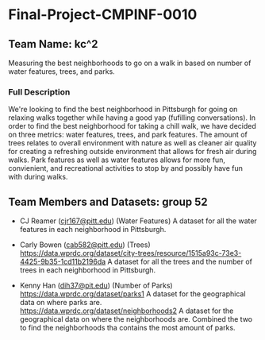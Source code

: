 # Final-Project-CMPINF-0010
## Team Name: kc^2
Measuring the best neighborhoods to go on a walk in based on number of water features, trees, and parks.

### Full Description 
We're looking to find the best neighborhood in Pittsburgh for going on relaxing walks together while having a good yap (fufilling conversations). In order to find the best neighborhood for taking a chill walk, we have decided on three metrics: water features, trees, and park features. The amount of trees relates to overall environment with nature as well as cleaner air quality for creating a refreshing outside environment that allows for fresh air during walks. Park features as well as water features allows for more fun, convienient, and recreational activities to stop by and possibly have fun with during walks.

## Team Members and Datasets: group 52
- CJ Reamer (cjr167@pitt.edu) (Water Features)
A dataset for all the water features in each neighborhood in Pittsburgh.
- Carly Bowen (cab582@pitt.edu) (Trees)
https://data.wprdc.org/dataset/city-trees/resource/1515a93c-73e3-4425-9b35-1cd11b2196da
A dataset for all the trees and the number of trees in each neighborhood in Pittsburgh.

- Kenny Han (dih37@pit.edu) (Number of Parks)
https://data.wprdc.org/dataset/parks1
A dataset for the geographical data on where parks are.
https://data.wprdc.org/dataset/neighborhoods2
A dataset for the geographical data on where the neighborhoods are.
Combined the two to find the neighborhoods tha contains the most amount of parks.




